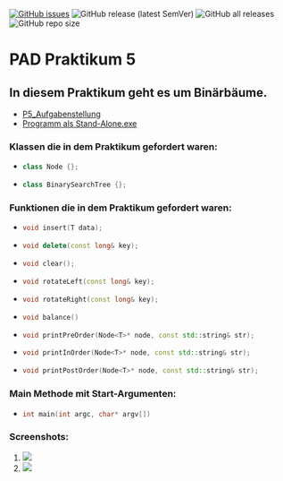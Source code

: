 [![GitHub issues](https://img.shields.io/github/issues/Backxtar/Praktikum-5?color=%23fc4e03)](https://github.com/Backxtar/Praktikum-5/issues)
![GitHub release (latest SemVer)](https://img.shields.io/github/v/release/Backxtar/Praktikum-5)
![GitHub all releases](https://img.shields.io/github/downloads/Backxtar/Praktikum-5/total?color=%2302b033)
![GitHub repo size](https://img.shields.io/github/repo-size/Backxtar/Praktikum-5?color=%2302b033)
# PAD Praktikum 5
## In diesem Praktikum geht es um Binärbäume.
* [P5_Aufgabenstellung](https://www.dropbox.com/s/9hhfpnlrvqa92if/Aufgabe%205.pdf?dl=0)
* [Programm als Stand-Alone.exe](https://www.dropbox.com/s/e44qwwsjwuubjuf/P5_CLion.exe?dl=0)

### Klassen die in dem Praktikum gefordert waren:

* ```c++
  class Node {};
* ```c++
  class BinarySearchTree {};

### Funktionen die in dem Praktikum gefordert waren:
* ```c++
  void insert(T data);
* ```c++
  void delete(const long& key);
* ```c++
  void clear();
* ```c++
  void rotateLeft(const long& key);
* ```c++
  void rotateRight(const long& key);
* ```c++
  void balance()
* ```c++
  void printPreOrder(Node<T>* node, const std::string& str);
* ```c++
  void printInOrder(Node<T>* node, const std::string& str);
* ```c++
  void printPostOrder(Node<T>* node, const std::string& str);

### Main Methode mit Start-Argumenten:

* ```c++
  int main(int argc, char* argv[])

### Screenshots:
1. ![](http://i.epvpimg.com/1WtXaab.png)
2. ![](http://i.epvpimg.com/In0Udab.png)
